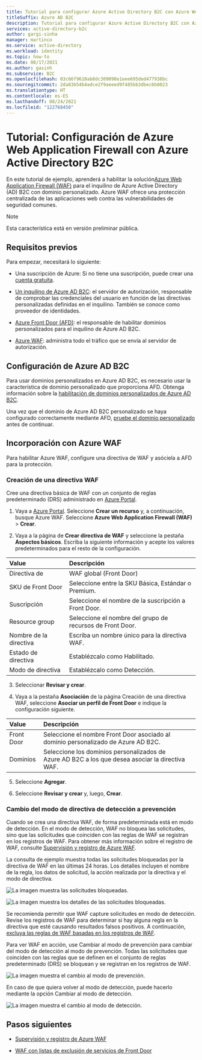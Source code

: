 ```yaml
---
title: Tutorial para configurar Azure Active Directory B2C con Azure Web Application Firewall
titleSuffix: Azure AD B2C
description: Tutorial para configurar Azure Active Directory B2C con Azure Web Application Firewall para proteger las aplicaciones de ataques malintencionados
services: active-directory-b2c
author: gargi-sinha
manager: martinco
ms.service: active-directory
ms.workload: identity
ms.topic: how-to
ms.date: 08/17/2021
ms.author: gasinh
ms.subservice: B2C
ms.openlocfilehash: 03c66f9610ab8dc309098e1eee695ded477938bc
ms.sourcegitcommit: 2da83b54b4adce2f9aeeed9f485bb3dbec6b8023
ms.translationtype: HT
ms.contentlocale: es-ES
ms.lasthandoff: 08/24/2021
ms.locfileid: "122768450"
---
```

# <a name="tutorial-configure-azure-web-application-firewall-with-azure-active-directory-b2c"></a>Tutorial: Configuración de Azure Web Application Firewall con Azure Active Directory B2C

En este tutorial de ejemplo, aprenderá a habilitar la solución[Azure Web Application Firewall (WAF)](https://azure.microsoft.com/services/web-application-firewall/#overview) para el inquilino de Azure Active Directory (AD) B2C con dominio personalizado. Azure WAF ofrece una protección centralizada de las aplicaciones web contra las vulnerabilidades de seguridad comunes.

>[!NOTE]
>Esta característica está en versión preliminar pública.

## <a name="prerequisites"></a>Requisitos previos

Para empezar, necesitará lo siguiente:

- Una suscripción de Azure: Si no tiene una suscripción, puede crear una [cuenta gratuita](https://azure.microsoft.com/free/).

- [Un inquilino de Azure AD B2C](tutorial-create-tenant.md): el servidor de autorización, responsable de comprobar las credenciales del usuario en función de las directivas personalizadas definidas en el inquilino.  También se conoce como proveedor de identidades.

- [Azure Front Door (AFD)](https://docs.microsoft.com/azure/frontdoor/): el responsable de habilitar dominios personalizados para el inquilino de Azure AD B2C.  

- [Azure WAF](https://azure.microsoft.com/services/web-application-firewall/#overview): administra todo el tráfico que se envía al servidor de autorización.

## <a name="azure-ad-b2c-setup"></a>Configuración de Azure AD B2C

Para usar dominios personalizados en Azure AD B2C, es necesario usar la característica de dominio personalizado que proporciona AFD. Obtenga información sobre la [habilitación de dominios personalizados de Azure AD B2C](https://docs.microsoft.com/azure/active-directory-b2c/custom-domain?pivots=b2c-user-flow).  

Una vez que el dominio de Azure AD B2C personalizado se haya configurado correctamente mediante AFD, [pruebe el dominio personalizado](https://docs.microsoft.com/azure/active-directory-b2c/custom-domain?pivots=b2c-custom-policy#test-your-custom-domain) antes de continuar.  

## <a name="onboard-with-azure-waf"></a>Incorporación con Azure WAF

Para habilitar Azure WAF, configure una directiva de WAF y asóciela a AFD para la protección.

### <a name="create-a-waf-policy"></a>Creación de una directiva WAF

Cree una directiva básica de WAF con un conjunto de reglas predeterminado (DRS) administrado en [Azure Portal](https://portal.azure.com).

1. Vaya a [Azure Portal](https://portal.azure.com). Seleccione **Crear un recurso** y, a continuación, busque Azure WAF. Seleccione **Azure Web Application Firewall (WAF)**  > **Crear**.

2. Vaya a la página de **Crear directiva de WAF** y seleccione la pestaña **Aspectos básicos**. Escriba la siguiente información y acepte los valores predeterminados para el resto de la configuración.

| Value | Descripción |
|:--------|:-------|
| Directiva de | WAF global (Front Door)|
| SKU de Front Door | Seleccione entre la SKU Básica, Estándar o Premium. |
|Suscripción | Seleccione el nombre de la suscripción a Front Door. |
| Resource group | Seleccione el nombre del grupo de recursos de Front Door. |
| Nombre de la directiva | Escriba un nombre único para la directiva WAF. |
| Estado de directiva | Establézcalo como Habilitado. |
| Modo de directiva | Establézcalo como Detección. |

3. Seleccionar **Revisar y crear**.

4. Vaya a la pestaña **Asociación** de la página Creación de una directiva WAF, seleccione **Asociar un perfil de Front Door** e indique la configuración siguiente.

| Value | Descripción |
|:----|:------|
| Front Door | Seleccione el nombre Front Door asociado al dominio personalizado de Azure AD B2C. |
| Dominios | Seleccione los dominios personalizados de Azure AD B2C a los que desea asociar la directiva WAF.|

5. Seleccione **Agregar**.

6. Seleccione **Revisar y crear** y, luego, **Crear**.

### <a name="change-policy-mode-from-detection-to-prevention"></a>Cambio del modo de directiva de detección a prevención

Cuando se crea una directiva WAF, de forma predeterminada está en modo de detección. En el modo de detección, WAF no bloquea las solicitudes, sino que las solicitudes que coinciden con las reglas de WAF se registran en los registros de WAF. Para obtener más información sobre el registro de WAF, consulte [Supervisión y registro de Azure WAF](https://docs.microsoft.com/azure/web-application-firewall/afds/waf-front-door-monitor).

La consulta de ejemplo muestra todas las solicitudes bloqueadas por la directiva de WAF en las últimas 24 horas. Los detalles incluyen el nombre de la regla, los datos de solicitud, la acción realizada por la directiva y el modo de directiva.

![La imagen muestra las solicitudes bloqueadas.](./media/partner-azure-web-application-firewall/blocked-requests-query.png)

![La imagen muestra los detalles de las solicitudes bloqueadas.](./media/partner-azure-web-application-firewall/blocked-requests-details.png)

Se recomienda permitir que WAF capture solicitudes en modo de detección. Revise los registros de WAF para determinar si hay alguna regla en la directiva que esté causando resultados falsos positivos. A continuación, [excluya las reglas de WAF basadas en los registros de WAF](https://docs.microsoft.com/azure/web-application-firewall/afds/waf-front-door-exclusion#define-exclusion-based-on-web-application-firewall-logs).

Para ver WAF en acción, use Cambiar al modo de prevención para cambiar del modo de detección al modo de prevención. Todas las solicitudes que coinciden con las reglas que se definen en el conjunto de reglas predeterminado (DRS) se bloquean y se registran en los registros de WAF.

![La imagen muestra el cambio al modo de prevención.](./media/partner-azure-web-application-firewall/switch-to-prevention-mode.png)

En caso de que quiera volver al modo de detección, puede hacerlo mediante la opción Cambiar al modo de detección.

![La imagen muestra el cambio al modo de detección.](./media/partner-azure-web-application-firewall/switch-to-detection-mode.png)

## <a name="next-steps"></a>Pasos siguientes

- [Supervisión y registro de Azure WAF](https://docs.microsoft.com/azure/web-application-firewall/afds/waf-front-door-monitor/)

- [WAF con listas de exclusión de servicios de Front Door](https://docs.microsoft.com/azure/web-application-firewall/afds/waf-front-door-exclusion/)
